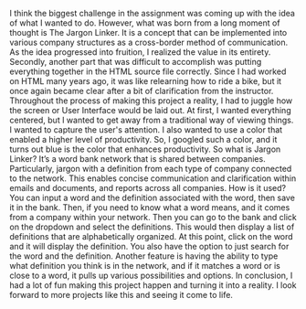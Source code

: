 
  I think the biggest challenge in the assignment was coming up with the idea of what I wanted to do. However, what was born from a long moment of thought is The Jargon Linker. It is a concept that can be implemented into various company structures as a cross-border method of communication. As the idea progressed into fruition, I realized the value in its entirety. Secondly, another part that was difficult to accomplish was putting everything together in the HTML source file correctly. Since I had worked on HTML many years ago, it was like relearning how to ride a bike, but it once again became clear after a bit of clarification from the instructor. Throughout the process of making this project a reality, I had to juggle how the screen or User Interface would be laid out. At first, I wanted everything centered, but I wanted to get away from a traditional way of viewing things. I wanted to capture the user's attention. I also wanted to use a color that enabled a higher level of productivity. So, I googled such a color, and it turns out blue is the color that enhances productivity. 
	So what is Jargon Linker? It’s a word bank network that is shared between companies. Particularly, jargon with a definition from each type of company connected to the network. This enables concise communication and clarification within emails and documents, and reports across all companies. How is it used? You can input a word and the definition associated with the word, then save it in the bank. Then, if you need to know what a word means, and it comes from a company within your network. Then you can go to the bank and click on the dropdown and select the definitions. This would then display a list of definitions that are alphabetically organized. At this point, click on the word and it will display the definition. You also have the option to just search for the word and the definition. Another feature is having the ability to type what definition you think is in the network, and if it matches a word or is close to a word, it pulls up various possibilities and options. 
In conclusion, I had a lot of fun making this project happen and turning it into a reality. I look forward to more projects like this and seeing it come to life. 

